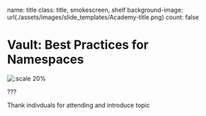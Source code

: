 name: title
class: title, smokescreen, shelf
background-image: url(./assets/images/slide_templates/Academy-title.png)
count: false

# Vault: Best Practices for Namespaces


![:scale 20%](./assets/logos/HashiCorp_Enterprise_Academy_Vertical_White_RGB.png)

???

Thank indivduals for attending and introduce topic


